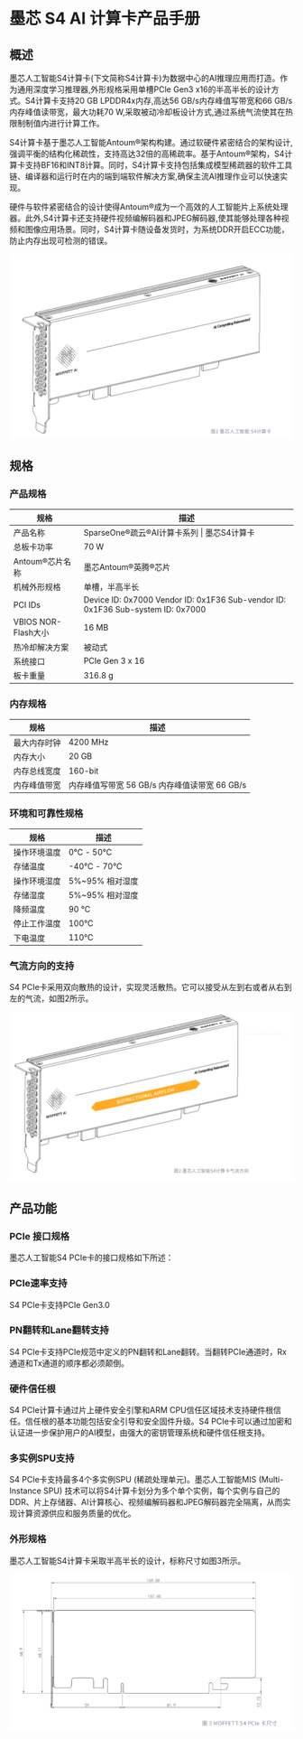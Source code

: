 # 墨芯 S4 AI 计算卡产品手册

## 概述

墨芯人工智能S4计算卡(下文简称S4计算卡)为数据中心的AI推理应用而打造。作为通用深度学习推理器,外形规格采用单槽PCle Gen3 x16的半高半长的设计方式。S4计算卡支持20 GB LPDDR4x内存,高达56 GB/s内存峰值写带宽和66 GB/s内存峰值读带宽，最大功耗70 W,采取被动冷却板设计方式,通过系统气流使其在热限制制值内进行计算工作。

S4计算卡基于墨芯人工智能Antoum®架构构建。通过软硬件紧密结合的架构设计,强调平衡的结构化稀疏性，支持高达32倍的高稀疏率。基于Antoum®架构，S4计算卡支持BF16和INT8计算。同时，S4计算卡支持包括集成模型稀疏器的软件工具链、编译器和运行时在内的端到端软件解决方案,确保主流AI推理作业可以快速实现。

硬件与软件紧密结合的设计使得Antoum®成为一个高效的人工智能片上系统处理器。此外,S4计算卡还支持硬件视频编解码器和JPEG解码器,使其能够处理各种视频和图像应用场景。同时，S4计算卡随设备发货时，为系统DDR开启ECC功能，防止内存出现可检测的错误。

![](./images/S4-1.png)

## 规格

### 产品规格

| **规格**            | **描述**                                                     |
| ------------------- | ------------------------------------------------------------ |
| 产品名称            | SparseOne®疏云®AI计算卡系列 \| 墨芯S4计算卡              |
| 总板卡功率          | 70 W                                                         |
| Antoum®芯片名称   | 墨芯Antoum®英腾®芯片                                     |
| 机械外形规格        | 单槽，半高半长                                               |
| PCI IDs             | Device ID: 0x7000 Vendor ID: 0x1F36  Sub-vendor ID: 0x1F36  Sub-system ID: 0x7000 |
| VBIOS NOR-Flash大小 | 16 MB                                                        |
| 热冷却解决方案      | 被动式                                                       |
| 系统接口            | PCIe Gen 3 x 16                                              |
| 板卡重量            | 316.8 g                                                      |

### 内存规格

| **规格**     | **描述**                                      |
| ------------ | --------------------------------------------- |
| 最大内存时钟 | 4200 MHz                                      |
| 内存大小     | 20 GB                                         |
| 内存总线宽度 | 160-bit                                       |
| 内存峰值带宽 | 内存峰值写带宽 56 GB/s 内存峰值读带宽 66 GB/s |

### 环境和可靠性规格

| **规格**     | **描述**        |
| ------------ | --------------- |
| 操作环境温度 | 0℃ - 50℃        |
| 存储温度     | -40℃ - 70℃      |
| 操作环境湿度 | 5%~95% 相对湿度 |
| 存储湿度     | 5%~95% 相对湿度 |
| 降频温度     | 90 ℃            |
| 停止工作温度 | 100℃            |
| 下电温度     | 110℃            |

### 气流方向的支持

S4 PCIe卡采用双向散热的设计，实现灵活散热。它可以接受从左到右或者从右到左的气流，如图2所示。

![](./images/S4-2.png)

## 产品功能

### PCIe 接口规格

墨芯人工智能S4 PCIe卡的接口规格如下所述：

### PCIe速率支持 

S4 PCIe卡支持PCIe Gen3.0

### PN翻转和Lane翻转支持 

S4 PCIe卡支持PCIe规范中定义的PN翻转和Lane翻转。当翻转PCIe通道时，Rx通道和Tx通道的顺序都必须颠倒。

### 硬件信任根 

S4 PCIe计算卡通过片上硬件安全引擎和ARM CPU信任区域技术支持硬件根信任。信任根的基本功能包括安全引导和安全固件升级。S4 PCIe卡可以通过加密和认证进一步保护用户的AI模型，由强大的密钥管理系统和硬件信任根支持。 

### 多实例SPU支持 

S4 PCIe卡支持最多4个多实例SPU (稀疏处理单元)。墨芯人工智能MIS (Multi-Instance SPU) 技术可以将S4计算卡划分为多个单个实例，每个实例与自己的DDR、片上存储器、AI计算核心、视频编解码器和JPEG解码器完全隔离，从而实现计算资源供应和服务质量的优化。 

### 外形规格 

墨芯人工智能S4计算卡采取半高半长的设计，标称尺寸如图3所示。 

![](./images/S4-3.png)

